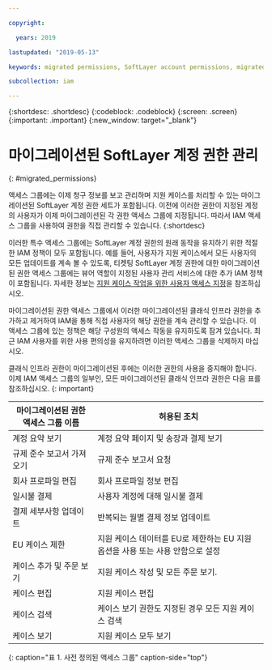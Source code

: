 ```yaml
---

copyright:

  years: 2019

lastupdated: "2019-05-13"

keywords: migrated permissions, SoftLayer account permissions, migrated permission access group, migrated classic infrastructure permissions

subcollection: iam

---
```


{:shortdesc: .shortdesc}
{:codeblock: .codeblock}
{:screen: .screen}
{:important: .important}
{:new_window: target="_blank"}


# 마이그레이션된 SoftLayer 계정 권한 관리
{: #migrated_permissions}

액세스 그룹에는 이제 청구 정보를 보고 관리하며 지원 케이스를 처리할 수 있는 마이그레이션된 SoftLayer 계정 권한 세트가 포함됩니다. 이전에 이러한 권한이 지정된 계정의 사용자가 이제 마이그레이션된 각 권한 액세스 그룹에 지정됩니다. 따라서 IAM 액세스 그룹을 사용하여 권한을 직접 관리할 수 있습니다. {:shortdesc}

이러한 특수 액세스 그룹에는 SoftLayer 계정 권한의 원래 동작을 유지하기 위한 적절한 IAM 정책이 모두 포함됩니다. 예를 들어, 사용자가 지원 케이스에서 모든 사용자의 모든 업데이트를 계속 볼 수 있도록, 티켓팅 SoftLayer 계정 권한에 대한 마이그레이션된 권한 액세스 그룹에는 뷰어 역할이 지정된 사용자 관리 서비스에 대한 추가 IAM 정책이 포함됩니다. 자세한 정보는 [지원 케이스 작업을 위한 사용자 액세스 지정](/docs/get-support?topic=get-support-access#access)을 참조하십시오.

마이그레이션된 권한 액세스 그룹에서 이러한 마이그레이션된 클래식 인프라 권한을 추가하고 제거하여 IAM을 통해 직접 사용자의 해당 권한을 계속 관리할 수 있습니다. 이 액세스 그룹에 있는 정책은 해당 구성원의 액세스 작동을 유지하도록 잠겨 있습니다. 최근 IAM 사용자를 위한 사용 편의성을 유지하려면 이러한 액세스 그룹을 삭제하지 마십시오.

클래식 인프라 권한이 마이그레이션된 후에는 이러한 권한의 사용을 중지해야 합니다. 이제 IAM 액세스 그룹의 일부인, 모든 마이그레이션된 클래식 인프라 권한은 다음 표를 참조하십시오.
{: important}

| 마이그레이션된 권한 액세스 그룹 이름 | 허용된 조치 |
|----------|---------|
| 계정 요약 보기 | 계정 요약 페이지 및 송장과 결제 보기 |
| 규제 준수 보고서 가져오기 | 규제 준수 보고서 요청 |
| 회사 프로파일 편집 | 회사 프로파일 정보 편집 |
| 일시불 결제 | 사용자 계정에 대해 일시불 결제 |
| 결제 세부사항 업데이트 | 반복되는 월별 결제 정보 업데이트 |
| EU 케이스 제한 | 지원 케이스 데이터를 EU로 제한하는 EU 지원 옵션을 사용 또는 사용 안함으로 설정 |
| 케이스 추가 및 주문 보기 | 지원 케이스 작성 및 모든 주문 보기.  |
| 케이스 편집 | 지원 케이스 편집 |
| 케이스 검색 | 케이스 보기 권한도 지정된 경우 모든 지원 케이스 검색 |
| 케이스 보기 | 지원 케이스 모두 보기 |
{: caption="표 1. 사전 정의된 액세스 그룹" caption-side="top"}

